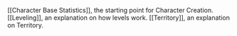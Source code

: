 [[Character Base Statistics]], the starting point for Character Creation.
[[Leveling]], an explanation on how levels work.
[[Territory]], an explanation on Territory.
